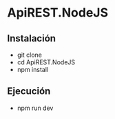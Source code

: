 # ApiREST.NodeJS

## Instalación

- git clone
- cd ApiREST.NodeJS
- npm install


## Ejecución

- npm run dev



